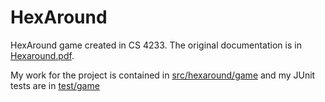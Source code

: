 # HexAround
HexAround game created in CS 4233. The original documentation is in [Hexaround.pdf](https://github.com/MurkingtonWizard/HexAround/blob/main/Hexaround.pdf).

My work for the project is contained in [src/hexaround/game](https://github.com/MurkingtonWizard/HexAround/tree/main/src/hexaround/game) and my JUnit tests are in [test/game](https://github.com/MurkingtonWizard/HexAround/tree/main/test/game)

